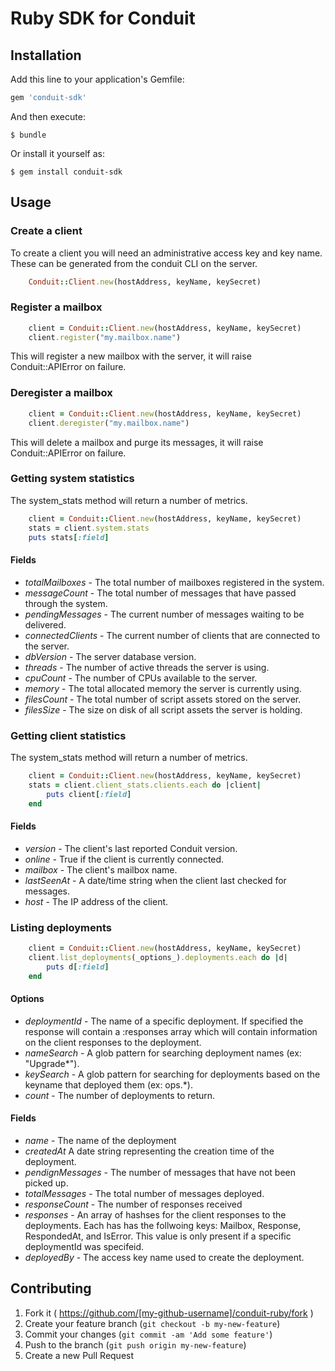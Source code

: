 # Ruby SDK for Conduit

## Installation

Add this line to your application's Gemfile:

```ruby
gem 'conduit-sdk'
```

And then execute:

    $ bundle

Or install it yourself as:

    $ gem install conduit-sdk

## Usage

### Create a client

To create a client you will need an administrative access key and key name. These can be generated from the conduit CLI on the server.

```ruby
    Conduit::Client.new(hostAddress, keyName, keySecret)
```

### Register a mailbox

```ruby
    client = Conduit::Client.new(hostAddress, keyName, keySecret)
    client.register("my.mailbox.name")
```

This will register a new mailbox with the server, it will raise Conduit::APIError on failure.

### Deregister a mailbox

```ruby
    client = Conduit::Client.new(hostAddress, keyName, keySecret)
    client.deregister("my.mailbox.name")
```

This will delete a mailbox and purge its messages, it will raise Conduit::APIError on failure.

### Getting system statistics

The system_stats method will return a number of metrics.

```ruby
    client = Conduit::Client.new(hostAddress, keyName, keySecret)
    stats = client.system.stats
    puts stats[:field]
```

#### Fields

* _totalMailboxes_ - The total number of mailboxes registered in the system.
* _messageCount_ - The total number of messages that have passed through the system.
* _pendingMessages_ - The current number of messages waiting to be delivered.
* _connectedClients_ - The current number of clients that are connected to the server.
* _dbVersion_ - The server database version.
* _threads_ - The number of active threads the server is using.
* _cpuCount_ - The number of CPUs available to the server.
* _memory_ - The total allocated memory the server is currently using.
* _filesCount_ - The total number of script assets stored on the server.
* _filesSize_ - The size on disk of all script assets the server is holding.

### Getting client statistics

The system_stats method will return a number of metrics.

```ruby
    client = Conduit::Client.new(hostAddress, keyName, keySecret)
    stats = client.client_stats.clients.each do |client|
        puts client[:field]
    end
```

#### Fields

* _version_ - The client's last reported Conduit version.
* _online_ - True if the client is currently connected.
* _mailbox_ - The client's mailbox name.
* _lastSeenAt_ - A date/time string when the client last checked for messages.
* _host_ - The IP address of the client.

### Listing deployments

```ruby
    client = Conduit::Client.new(hostAddress, keyName, keySecret)
    client.list_deployments(_options_).deployments.each do |d|
        puts d[:field]
    end
```

#### Options

* _deploymentId_ - The name of a specific deployment. If specified the response will contain a :responses array which will contain information on the client responses to the deployment.
* _nameSearch_ - A glob pattern for searching deployment names (ex: "Upgrade*").
* _keySearch_ - A glob pattern for searching for deployments based on the keyname that deployed them (ex: ops.*).
* _count_ - The number of deployments to return.

#### Fields

* _name_ - The name of the deployment
* _createdAt_ A date string representing the creation time of the deployment.
* _pendignMessages_ - The number of messages that have not been picked up.
* _totalMessages_ - The total number of messages deployed.
* _responseCount_ - The number of responses received
* _responses_ - An array of hashses for the client responses to the deployments. Each has has the follwoing keys: Mailbox, Response, RespondedAt, and IsError. This value is only present if a specific deploymentId was specifeid.
* _deployedBy_ - The access key name used to create the deployment.


## Contributing

1. Fork it ( https://github.com/[my-github-username]/conduit-ruby/fork )
2. Create your feature branch (`git checkout -b my-new-feature`)
3. Commit your changes (`git commit -am 'Add some feature'`)
4. Push to the branch (`git push origin my-new-feature`)
5. Create a new Pull Request
